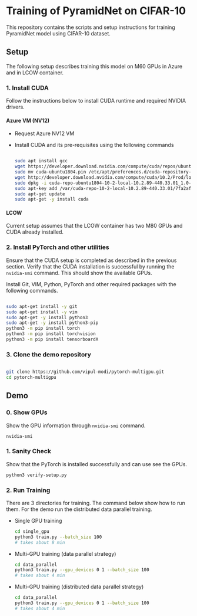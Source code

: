 # Training of PyramidNet on CIFAR-10

This repository contains the scripts and setup instructions for training PyramidNet model using CIFAR-10 dataset.

## Setup

The following setup describes training this model on M60 GPUs in Azure and in LCOW container.

### 1. Install CUDA

Follow the instructions below to install CUDA runtime and required NVIDIA drivers.

#### Azure VM (NV12)

- Request Azure NV12 VM
- Install CUDA and its pre-requisites using the following commands

    ```bash

    sudo apt install gcc
    wget https://developer.download.nvidia.com/compute/cuda/repos/ubuntu1804/x86_64/cuda-ubuntu1804.pin
    sudo mv cuda-ubuntu1804.pin /etc/apt/preferences.d/cuda-repository-pin-600
    wget http://developer.download.nvidia.com/compute/cuda/10.2/Prod/local_installers/cuda-repo-ubuntu1804-10-2-local-10.2.89-440.33.01_1.0-1_amd64.deb
    sudo dpkg -i cuda-repo-ubuntu1804-10-2-local-10.2.89-440.33.01_1.0-1_amd64.deb
    sudo apt-key add /var/cuda-repo-10-2-local-10.2.89-440.33.01/7fa2af80.pub
    sudo apt-get update
    sudo apt-get -y install cuda

    ```

#### LCOW

Current setup assumes that the LCOW container has two M80 GPUs and CUDA already installed.

### 2. Install PyTorch and other utilities

Ensure that the CUDA setup is completed as described in the previous section. Verify that the CUDA installation is successful by running the `nvidia-smi` command. This should show the available GPUs.

Install Git, VIM, Python, PyTorch and other required packages with the following commands.

```bash

sudo apt-get install -y git
sudo apt-get install -y vim
sudo apt-get -y install python3
sudo apt-get -y install python3-pip
python3 -m pip install torch
python3 -m pip install torchvision
python3 -m pip install tensorboardX

```

### 3. Clone the demo repository

```bash

git clone https://github.com/vipul-modi/pytorch-multigpu.git
cd pytorch-multigpu
```

## Demo

### 0. Show GPUs

Show the GPU information through `nvidia-smi` command.

```bash
nvidia-smi

```

### 1. Sanity Check

Show that the PyTorch is installed successfully and can use see the GPUs.

```bash
python3 verify-setup.py

```

### 2. Run Training

There are 3 directories for training. The command below show how to run them. For the demo run the distributed data parallel training.

- Single GPU training

    ```bash
    cd single_gpu
    python3 train.py --batch_size 100
    # takes about 8 min
    ```

- Multi-GPU training (data parallel strategy)

    ```bash
    cd data_parallel
    python3 train.py --gpu_devices 0 1 --batch_size 100
    # takes about 4 min
    ```

- Multi-GPU training (distributed data parallel strategy)

    ```bash
    cd data_parallel
    python3 train.py --gpu_devices 0 1 --batch_size 100
    # takes about 4 min
    ```

